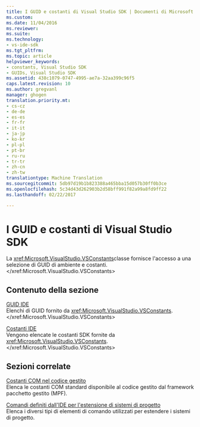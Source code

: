 ```yaml
---
title: I GUID e costanti di Visual Studio SDK | Documenti di Microsoft
ms.custom: 
ms.date: 11/04/2016
ms.reviewer: 
ms.suite: 
ms.technology:
- vs-ide-sdk
ms.tgt_pltfrm: 
ms.topic: article
helpviewer_keywords:
- constants, Visual Studio SDK
- GUIDs, Visual Studio SDK
ms.assetid: 438c1079-0747-4995-ae7a-32aa399c96f5
caps.latest.revision: 10
ms.author: gregvanl
manager: ghogen
translation.priority.mt:
- cs-cz
- de-de
- es-es
- fr-fr
- it-it
- ja-jp
- ko-kr
- pl-pl
- pt-br
- ru-ru
- tr-tr
- zh-cn
- zh-tw
translationtype: Machine Translation
ms.sourcegitcommit: 5db97d19b1b823388a465bba15d057b30ff0b3ce
ms.openlocfilehash: 5c34d43d262903b2d58bff991f82a99a8fd9ff22
ms.lasthandoff: 02/22/2017

---
```

# <a name="guids-and-constants-in-the-visual-studio-sdk"></a>I GUID e costanti di Visual Studio SDK
La <xref:Microsoft.VisualStudio.VSConstants>classe fornisce l'accesso a una selezione di GUID di ambiente e costanti.</xref:Microsoft.VisualStudio.VSConstants>  
  
## <a name="in-this-section"></a>Contenuto della sezione  
 [GUID IDE](../extensibility/ide-guids.md)  
 Elenchi di GUID fornito da <xref:Microsoft.VisualStudio.VSConstants>.</xref:Microsoft.VisualStudio.VSConstants>  
  
 [Costanti IDE](../extensibility/ide-constants.md)  
 Vengono elencate le costanti SDK fornite da <xref:Microsoft.VisualStudio.VSConstants>.</xref:Microsoft.VisualStudio.VSConstants>  
  
## <a name="related-sections"></a>Sezioni correlate  
 [Costanti COM nel codice gestito](../extensibility/com-constants-in-managed-code.md)  
 Elenca le costanti COM standard disponibile al codice gestito dal framework pacchetto gestito (MPF).  
  
 [Comandi definiti dall'IDE per l'estensione di sistemi di progetto](../extensibility/internals/ide-defined-commands-for-extending-project-systems.md)  
 Elenca i diversi tipi di elementi di comando utilizzati per estendere i sistemi di progetto.
